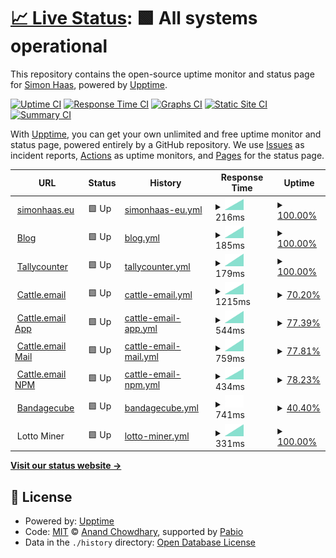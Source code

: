 # [📈 Live Status](https://simonhaas.eu): <!--live status--> **🟩 All systems operational**

This repository contains the open-source uptime monitor and status page for [Simon Haas](simonhaas.eu), powered by [Upptime](https://github.com/upptime/upptime).

[![Uptime CI](https://github.com/SimonHaas/upptime/workflows/Uptime%20CI/badge.svg)](https://github.com/SimonHaas/upptime/actions?query=workflow%3A%22Uptime+CI%22)
[![Response Time CI](https://github.com/SimonHaas/upptime/workflows/Response%20Time%20CI/badge.svg)](https://github.com/SimonHaas/upptime/actions?query=workflow%3A%22Response+Time+CI%22)
[![Graphs CI](https://github.com/SimonHaas/upptime/workflows/Graphs%20CI/badge.svg)](https://github.com/SimonHaas/upptime/actions?query=workflow%3A%22Graphs+CI%22)
[![Static Site CI](https://github.com/SimonHaas/upptime/workflows/Static%20Site%20CI/badge.svg)](https://github.com/SimonHaas/upptime/actions?query=workflow%3A%22Static+Site+CI%22)
[![Summary CI](https://github.com/SimonHaas/upptime/workflows/Summary%20CI/badge.svg)](https://github.com/SimonHaas/upptime/actions?query=workflow%3A%22Summary+CI%22)

With [Upptime](https://upptime.js.org), you can get your own unlimited and free uptime monitor and status page, powered entirely by a GitHub repository. We use [Issues](https://github.com/SimonHaas/upptime/issues) as incident reports, [Actions](https://github.com/SimonHaas/upptime/actions) as uptime monitors, and [Pages](https://simonhaas.eu) for the status page.

<!--start: status pages-->
<!-- This summary is generated by Upptime (https://github.com/upptime/upptime) -->
<!-- Do not edit this manually, your changes will be overwritten -->
<!-- prettier-ignore -->
| URL | Status | History | Response Time | Uptime |
| --- | ------ | ------- | ------------- | ------ |
| <img alt="" src="https://icons.duckduckgo.com/ip3/www.simonhaas.eu.ico" height="13"> [simonhaas.eu](https://www.simonhaas.eu) | 🟩 Up | [simonhaas-eu.yml](https://github.com/SimonHaas/upptime/commits/HEAD/history/simonhaas-eu.yml) | <details><summary><img alt="Response time graph" src="./graphs/simonhaas-eu/response-time-week.png" height="20"> 216ms</summary><br><a href="https://simonhaas.eu/history/simonhaas-eu"><img alt="Response time 216" src="https://img.shields.io/endpoint?url=https%3A%2F%2Fraw.githubusercontent.com%2FSimonHaas%2Fupptime%2FHEAD%2Fapi%2Fsimonhaas-eu%2Fresponse-time.json"></a><br><a href="https://simonhaas.eu/history/simonhaas-eu"><img alt="24-hour response time 216" src="https://img.shields.io/endpoint?url=https%3A%2F%2Fraw.githubusercontent.com%2FSimonHaas%2Fupptime%2FHEAD%2Fapi%2Fsimonhaas-eu%2Fresponse-time-day.json"></a><br><a href="https://simonhaas.eu/history/simonhaas-eu"><img alt="7-day response time 216" src="https://img.shields.io/endpoint?url=https%3A%2F%2Fraw.githubusercontent.com%2FSimonHaas%2Fupptime%2FHEAD%2Fapi%2Fsimonhaas-eu%2Fresponse-time-week.json"></a><br><a href="https://simonhaas.eu/history/simonhaas-eu"><img alt="30-day response time 216" src="https://img.shields.io/endpoint?url=https%3A%2F%2Fraw.githubusercontent.com%2FSimonHaas%2Fupptime%2FHEAD%2Fapi%2Fsimonhaas-eu%2Fresponse-time-month.json"></a><br><a href="https://simonhaas.eu/history/simonhaas-eu"><img alt="1-year response time 216" src="https://img.shields.io/endpoint?url=https%3A%2F%2Fraw.githubusercontent.com%2FSimonHaas%2Fupptime%2FHEAD%2Fapi%2Fsimonhaas-eu%2Fresponse-time-year.json"></a></details> | <details><summary><a href="https://simonhaas.eu/history/simonhaas-eu">100.00%</a></summary><a href="https://simonhaas.eu/history/simonhaas-eu"><img alt="All-time uptime 100.00%" src="https://img.shields.io/endpoint?url=https%3A%2F%2Fraw.githubusercontent.com%2FSimonHaas%2Fupptime%2FHEAD%2Fapi%2Fsimonhaas-eu%2Fuptime.json"></a><br><a href="https://simonhaas.eu/history/simonhaas-eu"><img alt="24-hour uptime 100.00%" src="https://img.shields.io/endpoint?url=https%3A%2F%2Fraw.githubusercontent.com%2FSimonHaas%2Fupptime%2FHEAD%2Fapi%2Fsimonhaas-eu%2Fuptime-day.json"></a><br><a href="https://simonhaas.eu/history/simonhaas-eu"><img alt="7-day uptime 100.00%" src="https://img.shields.io/endpoint?url=https%3A%2F%2Fraw.githubusercontent.com%2FSimonHaas%2Fupptime%2FHEAD%2Fapi%2Fsimonhaas-eu%2Fuptime-week.json"></a><br><a href="https://simonhaas.eu/history/simonhaas-eu"><img alt="30-day uptime 100.00%" src="https://img.shields.io/endpoint?url=https%3A%2F%2Fraw.githubusercontent.com%2FSimonHaas%2Fupptime%2FHEAD%2Fapi%2Fsimonhaas-eu%2Fuptime-month.json"></a><br><a href="https://simonhaas.eu/history/simonhaas-eu"><img alt="1-year uptime 100.00%" src="https://img.shields.io/endpoint?url=https%3A%2F%2Fraw.githubusercontent.com%2FSimonHaas%2Fupptime%2FHEAD%2Fapi%2Fsimonhaas-eu%2Fuptime-year.json"></a></details>
| <img alt="" src="https://icons.duckduckgo.com/ip3/www.simonhaas.eu.ico" height="13"> [Blog](https://www.simonhaas.eu/blog) | 🟩 Up | [blog.yml](https://github.com/SimonHaas/upptime/commits/HEAD/history/blog.yml) | <details><summary><img alt="Response time graph" src="./graphs/blog/response-time-week.png" height="20"> 185ms</summary><br><a href="https://simonhaas.eu/history/blog"><img alt="Response time 185" src="https://img.shields.io/endpoint?url=https%3A%2F%2Fraw.githubusercontent.com%2FSimonHaas%2Fupptime%2FHEAD%2Fapi%2Fblog%2Fresponse-time.json"></a><br><a href="https://simonhaas.eu/history/blog"><img alt="24-hour response time 185" src="https://img.shields.io/endpoint?url=https%3A%2F%2Fraw.githubusercontent.com%2FSimonHaas%2Fupptime%2FHEAD%2Fapi%2Fblog%2Fresponse-time-day.json"></a><br><a href="https://simonhaas.eu/history/blog"><img alt="7-day response time 185" src="https://img.shields.io/endpoint?url=https%3A%2F%2Fraw.githubusercontent.com%2FSimonHaas%2Fupptime%2FHEAD%2Fapi%2Fblog%2Fresponse-time-week.json"></a><br><a href="https://simonhaas.eu/history/blog"><img alt="30-day response time 185" src="https://img.shields.io/endpoint?url=https%3A%2F%2Fraw.githubusercontent.com%2FSimonHaas%2Fupptime%2FHEAD%2Fapi%2Fblog%2Fresponse-time-month.json"></a><br><a href="https://simonhaas.eu/history/blog"><img alt="1-year response time 185" src="https://img.shields.io/endpoint?url=https%3A%2F%2Fraw.githubusercontent.com%2FSimonHaas%2Fupptime%2FHEAD%2Fapi%2Fblog%2Fresponse-time-year.json"></a></details> | <details><summary><a href="https://simonhaas.eu/history/blog">100.00%</a></summary><a href="https://simonhaas.eu/history/blog"><img alt="All-time uptime 100.00%" src="https://img.shields.io/endpoint?url=https%3A%2F%2Fraw.githubusercontent.com%2FSimonHaas%2Fupptime%2FHEAD%2Fapi%2Fblog%2Fuptime.json"></a><br><a href="https://simonhaas.eu/history/blog"><img alt="24-hour uptime 100.00%" src="https://img.shields.io/endpoint?url=https%3A%2F%2Fraw.githubusercontent.com%2FSimonHaas%2Fupptime%2FHEAD%2Fapi%2Fblog%2Fuptime-day.json"></a><br><a href="https://simonhaas.eu/history/blog"><img alt="7-day uptime 100.00%" src="https://img.shields.io/endpoint?url=https%3A%2F%2Fraw.githubusercontent.com%2FSimonHaas%2Fupptime%2FHEAD%2Fapi%2Fblog%2Fuptime-week.json"></a><br><a href="https://simonhaas.eu/history/blog"><img alt="30-day uptime 100.00%" src="https://img.shields.io/endpoint?url=https%3A%2F%2Fraw.githubusercontent.com%2FSimonHaas%2Fupptime%2FHEAD%2Fapi%2Fblog%2Fuptime-month.json"></a><br><a href="https://simonhaas.eu/history/blog"><img alt="1-year uptime 100.00%" src="https://img.shields.io/endpoint?url=https%3A%2F%2Fraw.githubusercontent.com%2FSimonHaas%2Fupptime%2FHEAD%2Fapi%2Fblog%2Fuptime-year.json"></a></details>
| <img alt="" src="https://icons.duckduckgo.com/ip3/www.simonhaas.eu.ico" height="13"> [Tallycounter](https://www.simonhaas.eu/tallycounter) | 🟩 Up | [tallycounter.yml](https://github.com/SimonHaas/upptime/commits/HEAD/history/tallycounter.yml) | <details><summary><img alt="Response time graph" src="./graphs/tallycounter/response-time-week.png" height="20"> 179ms</summary><br><a href="https://simonhaas.eu/history/tallycounter"><img alt="Response time 179" src="https://img.shields.io/endpoint?url=https%3A%2F%2Fraw.githubusercontent.com%2FSimonHaas%2Fupptime%2FHEAD%2Fapi%2Ftallycounter%2Fresponse-time.json"></a><br><a href="https://simonhaas.eu/history/tallycounter"><img alt="24-hour response time 179" src="https://img.shields.io/endpoint?url=https%3A%2F%2Fraw.githubusercontent.com%2FSimonHaas%2Fupptime%2FHEAD%2Fapi%2Ftallycounter%2Fresponse-time-day.json"></a><br><a href="https://simonhaas.eu/history/tallycounter"><img alt="7-day response time 179" src="https://img.shields.io/endpoint?url=https%3A%2F%2Fraw.githubusercontent.com%2FSimonHaas%2Fupptime%2FHEAD%2Fapi%2Ftallycounter%2Fresponse-time-week.json"></a><br><a href="https://simonhaas.eu/history/tallycounter"><img alt="30-day response time 179" src="https://img.shields.io/endpoint?url=https%3A%2F%2Fraw.githubusercontent.com%2FSimonHaas%2Fupptime%2FHEAD%2Fapi%2Ftallycounter%2Fresponse-time-month.json"></a><br><a href="https://simonhaas.eu/history/tallycounter"><img alt="1-year response time 179" src="https://img.shields.io/endpoint?url=https%3A%2F%2Fraw.githubusercontent.com%2FSimonHaas%2Fupptime%2FHEAD%2Fapi%2Ftallycounter%2Fresponse-time-year.json"></a></details> | <details><summary><a href="https://simonhaas.eu/history/tallycounter">100.00%</a></summary><a href="https://simonhaas.eu/history/tallycounter"><img alt="All-time uptime 100.00%" src="https://img.shields.io/endpoint?url=https%3A%2F%2Fraw.githubusercontent.com%2FSimonHaas%2Fupptime%2FHEAD%2Fapi%2Ftallycounter%2Fuptime.json"></a><br><a href="https://simonhaas.eu/history/tallycounter"><img alt="24-hour uptime 100.00%" src="https://img.shields.io/endpoint?url=https%3A%2F%2Fraw.githubusercontent.com%2FSimonHaas%2Fupptime%2FHEAD%2Fapi%2Ftallycounter%2Fuptime-day.json"></a><br><a href="https://simonhaas.eu/history/tallycounter"><img alt="7-day uptime 100.00%" src="https://img.shields.io/endpoint?url=https%3A%2F%2Fraw.githubusercontent.com%2FSimonHaas%2Fupptime%2FHEAD%2Fapi%2Ftallycounter%2Fuptime-week.json"></a><br><a href="https://simonhaas.eu/history/tallycounter"><img alt="30-day uptime 100.00%" src="https://img.shields.io/endpoint?url=https%3A%2F%2Fraw.githubusercontent.com%2FSimonHaas%2Fupptime%2FHEAD%2Fapi%2Ftallycounter%2Fuptime-month.json"></a><br><a href="https://simonhaas.eu/history/tallycounter"><img alt="1-year uptime 100.00%" src="https://img.shields.io/endpoint?url=https%3A%2F%2Fraw.githubusercontent.com%2FSimonHaas%2Fupptime%2FHEAD%2Fapi%2Ftallycounter%2Fuptime-year.json"></a></details>
| <img alt="" src="https://icons.duckduckgo.com/ip3/www.cattle.email.ico" height="13"> [Cattle.email](https://www.cattle.email) | 🟩 Up | [cattle-email.yml](https://github.com/SimonHaas/upptime/commits/HEAD/history/cattle-email.yml) | <details><summary><img alt="Response time graph" src="./graphs/cattle-email/response-time-week.png" height="20"> 1215ms</summary><br><a href="https://simonhaas.eu/history/cattle-email"><img alt="Response time 1215" src="https://img.shields.io/endpoint?url=https%3A%2F%2Fraw.githubusercontent.com%2FSimonHaas%2Fupptime%2FHEAD%2Fapi%2Fcattle-email%2Fresponse-time.json"></a><br><a href="https://simonhaas.eu/history/cattle-email"><img alt="24-hour response time 1215" src="https://img.shields.io/endpoint?url=https%3A%2F%2Fraw.githubusercontent.com%2FSimonHaas%2Fupptime%2FHEAD%2Fapi%2Fcattle-email%2Fresponse-time-day.json"></a><br><a href="https://simonhaas.eu/history/cattle-email"><img alt="7-day response time 1215" src="https://img.shields.io/endpoint?url=https%3A%2F%2Fraw.githubusercontent.com%2FSimonHaas%2Fupptime%2FHEAD%2Fapi%2Fcattle-email%2Fresponse-time-week.json"></a><br><a href="https://simonhaas.eu/history/cattle-email"><img alt="30-day response time 1215" src="https://img.shields.io/endpoint?url=https%3A%2F%2Fraw.githubusercontent.com%2FSimonHaas%2Fupptime%2FHEAD%2Fapi%2Fcattle-email%2Fresponse-time-month.json"></a><br><a href="https://simonhaas.eu/history/cattle-email"><img alt="1-year response time 1215" src="https://img.shields.io/endpoint?url=https%3A%2F%2Fraw.githubusercontent.com%2FSimonHaas%2Fupptime%2FHEAD%2Fapi%2Fcattle-email%2Fresponse-time-year.json"></a></details> | <details><summary><a href="https://simonhaas.eu/history/cattle-email">70.20%</a></summary><a href="https://simonhaas.eu/history/cattle-email"><img alt="All-time uptime 70.20%" src="https://img.shields.io/endpoint?url=https%3A%2F%2Fraw.githubusercontent.com%2FSimonHaas%2Fupptime%2FHEAD%2Fapi%2Fcattle-email%2Fuptime.json"></a><br><a href="https://simonhaas.eu/history/cattle-email"><img alt="24-hour uptime 70.20%" src="https://img.shields.io/endpoint?url=https%3A%2F%2Fraw.githubusercontent.com%2FSimonHaas%2Fupptime%2FHEAD%2Fapi%2Fcattle-email%2Fuptime-day.json"></a><br><a href="https://simonhaas.eu/history/cattle-email"><img alt="7-day uptime 70.20%" src="https://img.shields.io/endpoint?url=https%3A%2F%2Fraw.githubusercontent.com%2FSimonHaas%2Fupptime%2FHEAD%2Fapi%2Fcattle-email%2Fuptime-week.json"></a><br><a href="https://simonhaas.eu/history/cattle-email"><img alt="30-day uptime 70.20%" src="https://img.shields.io/endpoint?url=https%3A%2F%2Fraw.githubusercontent.com%2FSimonHaas%2Fupptime%2FHEAD%2Fapi%2Fcattle-email%2Fuptime-month.json"></a><br><a href="https://simonhaas.eu/history/cattle-email"><img alt="1-year uptime 70.20%" src="https://img.shields.io/endpoint?url=https%3A%2F%2Fraw.githubusercontent.com%2FSimonHaas%2Fupptime%2FHEAD%2Fapi%2Fcattle-email%2Fuptime-year.json"></a></details>
| <img alt="" src="https://icons.duckduckgo.com/ip3/app.cattle.email.ico" height="13"> [Cattle.email App](https://app.cattle.email) | 🟩 Up | [cattle-email-app.yml](https://github.com/SimonHaas/upptime/commits/HEAD/history/cattle-email-app.yml) | <details><summary><img alt="Response time graph" src="./graphs/cattle-email-app/response-time-week.png" height="20"> 544ms</summary><br><a href="https://simonhaas.eu/history/cattle-email-app"><img alt="Response time 544" src="https://img.shields.io/endpoint?url=https%3A%2F%2Fraw.githubusercontent.com%2FSimonHaas%2Fupptime%2FHEAD%2Fapi%2Fcattle-email-app%2Fresponse-time.json"></a><br><a href="https://simonhaas.eu/history/cattle-email-app"><img alt="24-hour response time 544" src="https://img.shields.io/endpoint?url=https%3A%2F%2Fraw.githubusercontent.com%2FSimonHaas%2Fupptime%2FHEAD%2Fapi%2Fcattle-email-app%2Fresponse-time-day.json"></a><br><a href="https://simonhaas.eu/history/cattle-email-app"><img alt="7-day response time 544" src="https://img.shields.io/endpoint?url=https%3A%2F%2Fraw.githubusercontent.com%2FSimonHaas%2Fupptime%2FHEAD%2Fapi%2Fcattle-email-app%2Fresponse-time-week.json"></a><br><a href="https://simonhaas.eu/history/cattle-email-app"><img alt="30-day response time 544" src="https://img.shields.io/endpoint?url=https%3A%2F%2Fraw.githubusercontent.com%2FSimonHaas%2Fupptime%2FHEAD%2Fapi%2Fcattle-email-app%2Fresponse-time-month.json"></a><br><a href="https://simonhaas.eu/history/cattle-email-app"><img alt="1-year response time 544" src="https://img.shields.io/endpoint?url=https%3A%2F%2Fraw.githubusercontent.com%2FSimonHaas%2Fupptime%2FHEAD%2Fapi%2Fcattle-email-app%2Fresponse-time-year.json"></a></details> | <details><summary><a href="https://simonhaas.eu/history/cattle-email-app">77.39%</a></summary><a href="https://simonhaas.eu/history/cattle-email-app"><img alt="All-time uptime 77.39%" src="https://img.shields.io/endpoint?url=https%3A%2F%2Fraw.githubusercontent.com%2FSimonHaas%2Fupptime%2FHEAD%2Fapi%2Fcattle-email-app%2Fuptime.json"></a><br><a href="https://simonhaas.eu/history/cattle-email-app"><img alt="24-hour uptime 77.39%" src="https://img.shields.io/endpoint?url=https%3A%2F%2Fraw.githubusercontent.com%2FSimonHaas%2Fupptime%2FHEAD%2Fapi%2Fcattle-email-app%2Fuptime-day.json"></a><br><a href="https://simonhaas.eu/history/cattle-email-app"><img alt="7-day uptime 77.39%" src="https://img.shields.io/endpoint?url=https%3A%2F%2Fraw.githubusercontent.com%2FSimonHaas%2Fupptime%2FHEAD%2Fapi%2Fcattle-email-app%2Fuptime-week.json"></a><br><a href="https://simonhaas.eu/history/cattle-email-app"><img alt="30-day uptime 77.39%" src="https://img.shields.io/endpoint?url=https%3A%2F%2Fraw.githubusercontent.com%2FSimonHaas%2Fupptime%2FHEAD%2Fapi%2Fcattle-email-app%2Fuptime-month.json"></a><br><a href="https://simonhaas.eu/history/cattle-email-app"><img alt="1-year uptime 77.39%" src="https://img.shields.io/endpoint?url=https%3A%2F%2Fraw.githubusercontent.com%2FSimonHaas%2Fupptime%2FHEAD%2Fapi%2Fcattle-email-app%2Fuptime-year.json"></a></details>
| <img alt="" src="https://icons.duckduckgo.com/ip3/mail.cattle.email.ico" height="13"> [Cattle.email Mail](https://mail.cattle.email) | 🟩 Up | [cattle-email-mail.yml](https://github.com/SimonHaas/upptime/commits/HEAD/history/cattle-email-mail.yml) | <details><summary><img alt="Response time graph" src="./graphs/cattle-email-mail/response-time-week.png" height="20"> 759ms</summary><br><a href="https://simonhaas.eu/history/cattle-email-mail"><img alt="Response time 759" src="https://img.shields.io/endpoint?url=https%3A%2F%2Fraw.githubusercontent.com%2FSimonHaas%2Fupptime%2FHEAD%2Fapi%2Fcattle-email-mail%2Fresponse-time.json"></a><br><a href="https://simonhaas.eu/history/cattle-email-mail"><img alt="24-hour response time 759" src="https://img.shields.io/endpoint?url=https%3A%2F%2Fraw.githubusercontent.com%2FSimonHaas%2Fupptime%2FHEAD%2Fapi%2Fcattle-email-mail%2Fresponse-time-day.json"></a><br><a href="https://simonhaas.eu/history/cattle-email-mail"><img alt="7-day response time 759" src="https://img.shields.io/endpoint?url=https%3A%2F%2Fraw.githubusercontent.com%2FSimonHaas%2Fupptime%2FHEAD%2Fapi%2Fcattle-email-mail%2Fresponse-time-week.json"></a><br><a href="https://simonhaas.eu/history/cattle-email-mail"><img alt="30-day response time 759" src="https://img.shields.io/endpoint?url=https%3A%2F%2Fraw.githubusercontent.com%2FSimonHaas%2Fupptime%2FHEAD%2Fapi%2Fcattle-email-mail%2Fresponse-time-month.json"></a><br><a href="https://simonhaas.eu/history/cattle-email-mail"><img alt="1-year response time 759" src="https://img.shields.io/endpoint?url=https%3A%2F%2Fraw.githubusercontent.com%2FSimonHaas%2Fupptime%2FHEAD%2Fapi%2Fcattle-email-mail%2Fresponse-time-year.json"></a></details> | <details><summary><a href="https://simonhaas.eu/history/cattle-email-mail">77.81%</a></summary><a href="https://simonhaas.eu/history/cattle-email-mail"><img alt="All-time uptime 77.81%" src="https://img.shields.io/endpoint?url=https%3A%2F%2Fraw.githubusercontent.com%2FSimonHaas%2Fupptime%2FHEAD%2Fapi%2Fcattle-email-mail%2Fuptime.json"></a><br><a href="https://simonhaas.eu/history/cattle-email-mail"><img alt="24-hour uptime 77.81%" src="https://img.shields.io/endpoint?url=https%3A%2F%2Fraw.githubusercontent.com%2FSimonHaas%2Fupptime%2FHEAD%2Fapi%2Fcattle-email-mail%2Fuptime-day.json"></a><br><a href="https://simonhaas.eu/history/cattle-email-mail"><img alt="7-day uptime 77.81%" src="https://img.shields.io/endpoint?url=https%3A%2F%2Fraw.githubusercontent.com%2FSimonHaas%2Fupptime%2FHEAD%2Fapi%2Fcattle-email-mail%2Fuptime-week.json"></a><br><a href="https://simonhaas.eu/history/cattle-email-mail"><img alt="30-day uptime 77.81%" src="https://img.shields.io/endpoint?url=https%3A%2F%2Fraw.githubusercontent.com%2FSimonHaas%2Fupptime%2FHEAD%2Fapi%2Fcattle-email-mail%2Fuptime-month.json"></a><br><a href="https://simonhaas.eu/history/cattle-email-mail"><img alt="1-year uptime 77.81%" src="https://img.shields.io/endpoint?url=https%3A%2F%2Fraw.githubusercontent.com%2FSimonHaas%2Fupptime%2FHEAD%2Fapi%2Fcattle-email-mail%2Fuptime-year.json"></a></details>
| <img alt="" src="https://icons.duckduckgo.com/ip3/npm.cattle.email.ico" height="13"> [Cattle.email NPM](https://npm.cattle.email) | 🟩 Up | [cattle-email-npm.yml](https://github.com/SimonHaas/upptime/commits/HEAD/history/cattle-email-npm.yml) | <details><summary><img alt="Response time graph" src="./graphs/cattle-email-npm/response-time-week.png" height="20"> 434ms</summary><br><a href="https://simonhaas.eu/history/cattle-email-npm"><img alt="Response time 434" src="https://img.shields.io/endpoint?url=https%3A%2F%2Fraw.githubusercontent.com%2FSimonHaas%2Fupptime%2FHEAD%2Fapi%2Fcattle-email-npm%2Fresponse-time.json"></a><br><a href="https://simonhaas.eu/history/cattle-email-npm"><img alt="24-hour response time 434" src="https://img.shields.io/endpoint?url=https%3A%2F%2Fraw.githubusercontent.com%2FSimonHaas%2Fupptime%2FHEAD%2Fapi%2Fcattle-email-npm%2Fresponse-time-day.json"></a><br><a href="https://simonhaas.eu/history/cattle-email-npm"><img alt="7-day response time 434" src="https://img.shields.io/endpoint?url=https%3A%2F%2Fraw.githubusercontent.com%2FSimonHaas%2Fupptime%2FHEAD%2Fapi%2Fcattle-email-npm%2Fresponse-time-week.json"></a><br><a href="https://simonhaas.eu/history/cattle-email-npm"><img alt="30-day response time 434" src="https://img.shields.io/endpoint?url=https%3A%2F%2Fraw.githubusercontent.com%2FSimonHaas%2Fupptime%2FHEAD%2Fapi%2Fcattle-email-npm%2Fresponse-time-month.json"></a><br><a href="https://simonhaas.eu/history/cattle-email-npm"><img alt="1-year response time 434" src="https://img.shields.io/endpoint?url=https%3A%2F%2Fraw.githubusercontent.com%2FSimonHaas%2Fupptime%2FHEAD%2Fapi%2Fcattle-email-npm%2Fresponse-time-year.json"></a></details> | <details><summary><a href="https://simonhaas.eu/history/cattle-email-npm">78.23%</a></summary><a href="https://simonhaas.eu/history/cattle-email-npm"><img alt="All-time uptime 78.23%" src="https://img.shields.io/endpoint?url=https%3A%2F%2Fraw.githubusercontent.com%2FSimonHaas%2Fupptime%2FHEAD%2Fapi%2Fcattle-email-npm%2Fuptime.json"></a><br><a href="https://simonhaas.eu/history/cattle-email-npm"><img alt="24-hour uptime 78.23%" src="https://img.shields.io/endpoint?url=https%3A%2F%2Fraw.githubusercontent.com%2FSimonHaas%2Fupptime%2FHEAD%2Fapi%2Fcattle-email-npm%2Fuptime-day.json"></a><br><a href="https://simonhaas.eu/history/cattle-email-npm"><img alt="7-day uptime 78.23%" src="https://img.shields.io/endpoint?url=https%3A%2F%2Fraw.githubusercontent.com%2FSimonHaas%2Fupptime%2FHEAD%2Fapi%2Fcattle-email-npm%2Fuptime-week.json"></a><br><a href="https://simonhaas.eu/history/cattle-email-npm"><img alt="30-day uptime 78.23%" src="https://img.shields.io/endpoint?url=https%3A%2F%2Fraw.githubusercontent.com%2FSimonHaas%2Fupptime%2FHEAD%2Fapi%2Fcattle-email-npm%2Fuptime-month.json"></a><br><a href="https://simonhaas.eu/history/cattle-email-npm"><img alt="1-year uptime 78.23%" src="https://img.shields.io/endpoint?url=https%3A%2F%2Fraw.githubusercontent.com%2FSimonHaas%2Fupptime%2FHEAD%2Fapi%2Fcattle-email-npm%2Fuptime-year.json"></a></details>
| <img alt="" src="https://icons.duckduckgo.com/ip3/www.bandagecube.com.ico" height="13"> [Bandagecube](https://www.bandagecube.com) | 🟩 Up | [bandagecube.yml](https://github.com/SimonHaas/upptime/commits/HEAD/history/bandagecube.yml) | <details><summary><img alt="Response time graph" src="./graphs/bandagecube/response-time-week.png" height="20"> 741ms</summary><br><a href="https://simonhaas.eu/history/bandagecube"><img alt="Response time 741" src="https://img.shields.io/endpoint?url=https%3A%2F%2Fraw.githubusercontent.com%2FSimonHaas%2Fupptime%2FHEAD%2Fapi%2Fbandagecube%2Fresponse-time.json"></a><br><a href="https://simonhaas.eu/history/bandagecube"><img alt="24-hour response time 741" src="https://img.shields.io/endpoint?url=https%3A%2F%2Fraw.githubusercontent.com%2FSimonHaas%2Fupptime%2FHEAD%2Fapi%2Fbandagecube%2Fresponse-time-day.json"></a><br><a href="https://simonhaas.eu/history/bandagecube"><img alt="7-day response time 741" src="https://img.shields.io/endpoint?url=https%3A%2F%2Fraw.githubusercontent.com%2FSimonHaas%2Fupptime%2FHEAD%2Fapi%2Fbandagecube%2Fresponse-time-week.json"></a><br><a href="https://simonhaas.eu/history/bandagecube"><img alt="30-day response time 741" src="https://img.shields.io/endpoint?url=https%3A%2F%2Fraw.githubusercontent.com%2FSimonHaas%2Fupptime%2FHEAD%2Fapi%2Fbandagecube%2Fresponse-time-month.json"></a><br><a href="https://simonhaas.eu/history/bandagecube"><img alt="1-year response time 741" src="https://img.shields.io/endpoint?url=https%3A%2F%2Fraw.githubusercontent.com%2FSimonHaas%2Fupptime%2FHEAD%2Fapi%2Fbandagecube%2Fresponse-time-year.json"></a></details> | <details><summary><a href="https://simonhaas.eu/history/bandagecube">40.40%</a></summary><a href="https://simonhaas.eu/history/bandagecube"><img alt="All-time uptime 40.40%" src="https://img.shields.io/endpoint?url=https%3A%2F%2Fraw.githubusercontent.com%2FSimonHaas%2Fupptime%2FHEAD%2Fapi%2Fbandagecube%2Fuptime.json"></a><br><a href="https://simonhaas.eu/history/bandagecube"><img alt="24-hour uptime 40.40%" src="https://img.shields.io/endpoint?url=https%3A%2F%2Fraw.githubusercontent.com%2FSimonHaas%2Fupptime%2FHEAD%2Fapi%2Fbandagecube%2Fuptime-day.json"></a><br><a href="https://simonhaas.eu/history/bandagecube"><img alt="7-day uptime 40.40%" src="https://img.shields.io/endpoint?url=https%3A%2F%2Fraw.githubusercontent.com%2FSimonHaas%2Fupptime%2FHEAD%2Fapi%2Fbandagecube%2Fuptime-week.json"></a><br><a href="https://simonhaas.eu/history/bandagecube"><img alt="30-day uptime 40.40%" src="https://img.shields.io/endpoint?url=https%3A%2F%2Fraw.githubusercontent.com%2FSimonHaas%2Fupptime%2FHEAD%2Fapi%2Fbandagecube%2Fuptime-month.json"></a><br><a href="https://simonhaas.eu/history/bandagecube"><img alt="1-year uptime 40.40%" src="https://img.shields.io/endpoint?url=https%3A%2F%2Fraw.githubusercontent.com%2FSimonHaas%2Fupptime%2FHEAD%2Fapi%2Fbandagecube%2Fuptime-year.json"></a></details>
| <img alt="" src="https://icons.duckduckgo.com/ip3/solo.ckpool.org.ico" height="13"> Lotto Miner | 🟩 Up | [lotto-miner.yml](https://github.com/SimonHaas/upptime/commits/HEAD/history/lotto-miner.yml) | <details><summary><img alt="Response time graph" src="./graphs/lotto-miner/response-time-week.png" height="20"> 331ms</summary><br><a href="https://simonhaas.eu/history/lotto-miner"><img alt="Response time 331" src="https://img.shields.io/endpoint?url=https%3A%2F%2Fraw.githubusercontent.com%2FSimonHaas%2Fupptime%2FHEAD%2Fapi%2Flotto-miner%2Fresponse-time.json"></a><br><a href="https://simonhaas.eu/history/lotto-miner"><img alt="24-hour response time 331" src="https://img.shields.io/endpoint?url=https%3A%2F%2Fraw.githubusercontent.com%2FSimonHaas%2Fupptime%2FHEAD%2Fapi%2Flotto-miner%2Fresponse-time-day.json"></a><br><a href="https://simonhaas.eu/history/lotto-miner"><img alt="7-day response time 331" src="https://img.shields.io/endpoint?url=https%3A%2F%2Fraw.githubusercontent.com%2FSimonHaas%2Fupptime%2FHEAD%2Fapi%2Flotto-miner%2Fresponse-time-week.json"></a><br><a href="https://simonhaas.eu/history/lotto-miner"><img alt="30-day response time 331" src="https://img.shields.io/endpoint?url=https%3A%2F%2Fraw.githubusercontent.com%2FSimonHaas%2Fupptime%2FHEAD%2Fapi%2Flotto-miner%2Fresponse-time-month.json"></a><br><a href="https://simonhaas.eu/history/lotto-miner"><img alt="1-year response time 331" src="https://img.shields.io/endpoint?url=https%3A%2F%2Fraw.githubusercontent.com%2FSimonHaas%2Fupptime%2FHEAD%2Fapi%2Flotto-miner%2Fresponse-time-year.json"></a></details> | <details><summary><a href="https://simonhaas.eu/history/lotto-miner">100.00%</a></summary><a href="https://simonhaas.eu/history/lotto-miner"><img alt="All-time uptime 100.00%" src="https://img.shields.io/endpoint?url=https%3A%2F%2Fraw.githubusercontent.com%2FSimonHaas%2Fupptime%2FHEAD%2Fapi%2Flotto-miner%2Fuptime.json"></a><br><a href="https://simonhaas.eu/history/lotto-miner"><img alt="24-hour uptime 100.00%" src="https://img.shields.io/endpoint?url=https%3A%2F%2Fraw.githubusercontent.com%2FSimonHaas%2Fupptime%2FHEAD%2Fapi%2Flotto-miner%2Fuptime-day.json"></a><br><a href="https://simonhaas.eu/history/lotto-miner"><img alt="7-day uptime 100.00%" src="https://img.shields.io/endpoint?url=https%3A%2F%2Fraw.githubusercontent.com%2FSimonHaas%2Fupptime%2FHEAD%2Fapi%2Flotto-miner%2Fuptime-week.json"></a><br><a href="https://simonhaas.eu/history/lotto-miner"><img alt="30-day uptime 100.00%" src="https://img.shields.io/endpoint?url=https%3A%2F%2Fraw.githubusercontent.com%2FSimonHaas%2Fupptime%2FHEAD%2Fapi%2Flotto-miner%2Fuptime-month.json"></a><br><a href="https://simonhaas.eu/history/lotto-miner"><img alt="1-year uptime 100.00%" src="https://img.shields.io/endpoint?url=https%3A%2F%2Fraw.githubusercontent.com%2FSimonHaas%2Fupptime%2FHEAD%2Fapi%2Flotto-miner%2Fuptime-year.json"></a></details>

<!--end: status pages-->

[**Visit our status website →**](https://simonhaas.eu)

## 📄 License

- Powered by: [Upptime](https://github.com/upptime/upptime)
- Code: [MIT](./LICENSE) © [Anand Chowdhary](https://anandchowdhary.com), supported by [Pabio](https://pabio.com)
- Data in the `./history` directory: [Open Database License](https://opendatacommons.org/licenses/odbl/1-0/)
